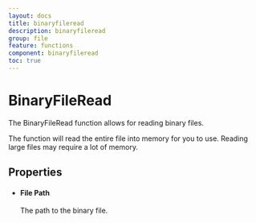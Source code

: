 ```yaml
---
layout: docs
title: binaryfileread
description: binaryfileread
group: file
feature: functions
component: binaryfileread
toc: true
---
```

BinaryFileRead
==============

The BinaryFileRead function allows for reading binary files.

The function will read the entire file into memory for you to use.
Reading large files may require a lot of memory.

Properties
----------

-  #### File Path

    The path to the binary file.


